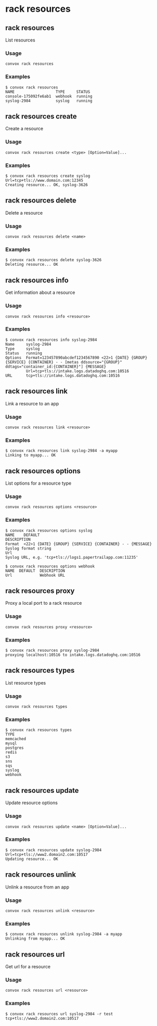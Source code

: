 # rack resources

## rack resources

List resources

### Usage

    convox rack resources

### Examples

    $ convox rack resources 
    NAME                  TYPE     STATUS
    console-175092fe6ab1  webhook  running
    syslog-2984           syslog   running

## rack resources create

Create a resource

### Usage

    convox rack resources create <type> [Option=Value]...

### Examples

    $ convox rack resources create syslog Url=tcp+tls://www.domain.com:12345
    Creating resource... OK, syslog-3626

## rack resources delete

Delete a resource

### Usage

    convox rack resources delete <name>

### Examples

    $ convox rack resources delete syslog-3626
    Deleting resource... OK

## rack resources info

Get information about a resource

### Usage

    convox rack resources info <resource>

### Examples

    $ convox rack resources info syslog-2984
    Name     syslog-2984
    Type     syslog
    Status   running
    Options  Format=123457890abcdef1234567890 <22>1 {DATE} {GROUP} {SERVICE} {CONTAINER} - - [metas ddsource="{GROUP}" ddtags="container_id:{CONTAINER}"] {MESSAGE}
             Url=tcp+tls://intake.logs.datadoghq.com:10516
    URL      tcp+tls://intake.logs.datadoghq.com:10516

## rack resources link

Link a resource to an app

### Usage

    convox rack resources link <resource>

### Examples

    $ convox rack resources link syslog-2984 -a myapp
    Linking to myapp... OK

## rack resources options

List options for a resource type

### Usage

    convox rack resources options <resource>

### Examples

    $ convox rack resources options syslog
    NAME    DEFAULT                                                   DESCRIPTION
    Format  <22>1 {DATE} {GROUP} {SERVICE} {CONTAINER} - - {MESSAGE}  Syslog format string
    Url                                                               Syslog URL, e.g. 'tcp+tls://logs1.papertrailapp.com:11235'

    $ convox rack resources options webhook
    NAME  DEFAULT  DESCRIPTION
    Url            Webhook URL

## rack resources proxy

Proxy a local port to a rack resource

### Usage

    convox rack resources proxy <resource>

### Examples

    $ convox rack resources proxy syslog-2984
    proxying localhost:10516 to intake.logs.datadoghq.com:10516

## rack resources types

List resource types

### Usage

    convox rack resources types

### Examples

    $ convox rack resources types
    TYPE
    memcached
    mysql
    postgres
    redis
    s3
    sns
    sqs
    syslog
    webhook

## rack resources update

Update resource options

### Usage

    convox rack resources update <name> [Option=Value]...

### Examples

    $ convox rack resources update syslog-2984 Url=tcp+tls://www2.domain2.com:10517
    Updating resource... OK

## rack resources unlink

Unlink a resource from an app

### Usage

    convox rack resources unlink <resource>

### Examples

    $ convox rack resources unlink syslog-2984 -a myapp
    Unlinking from myapp... OK

## rack resources url

Get url for a resource

### Usage

    convox rack resources url <resource>

### Examples

    $ convox rack resources url syslog-2984 -r test
    tcp+tls://www2.domain2.com:10517